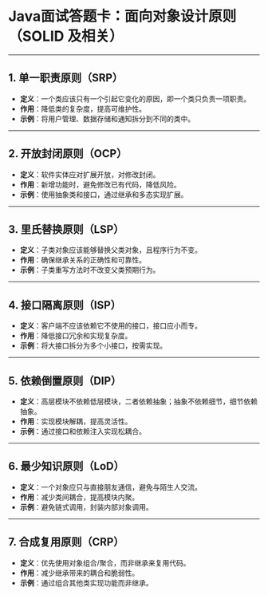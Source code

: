 # Java面试答题卡：面向对象设计原则（SOLID 及相关）

------

## 1. 单一职责原则（SRP）

- **定义**：一个类应该只有一个引起它变化的原因，即一个类只负责一项职责。
- **作用**：降低类的复杂度，提高可维护性。
- **示例**：将用户管理、数据存储和通知拆分到不同的类中。

------

## 2. 开放封闭原则（OCP）

- **定义**：软件实体应对扩展开放，对修改封闭。
- **作用**：新增功能时，避免修改已有代码，降低风险。
- **示例**：使用抽象类和接口，通过继承和多态实现扩展。

------

## 3. 里氏替换原则（LSP）

- **定义**：子类对象应该能够替换父类对象，且程序行为不变。
- **作用**：确保继承关系的正确性和可靠性。
- **示例**：子类重写方法时不改变父类预期行为。

------

## 4. 接口隔离原则（ISP）

- **定义**：客户端不应该依赖它不使用的接口，接口应小而专。
- **作用**：降低接口冗余和实现复杂度。
- **示例**：将大接口拆分为多个小接口，按需实现。

------

## 5. 依赖倒置原则（DIP）

- **定义**：高层模块不依赖低层模块，二者依赖抽象；抽象不依赖细节，细节依赖抽象。
- **作用**：实现模块解耦，提高灵活性。
- **示例**：通过接口和依赖注入实现松耦合。

------

## 6. 最少知识原则（LoD）

- **定义**：一个对象应只与直接朋友通信，避免与陌生人交流。
- **作用**：减少类间耦合，提高模块内聚。
- **示例**：避免链式调用，封装内部对象调用。

------

## 7. 合成复用原则（CRP）

- **定义**：优先使用对象组合/聚合，而非继承来复用代码。
- **作用**：减少继承带来的耦合和脆弱性。
- **示例**：通过组合其他类实现功能而非继承。